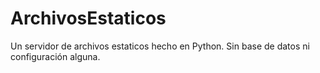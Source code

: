 # ArchivosEstaticos
Un servidor de archivos estaticos hecho en Python. Sin base de datos ni configuración alguna.
